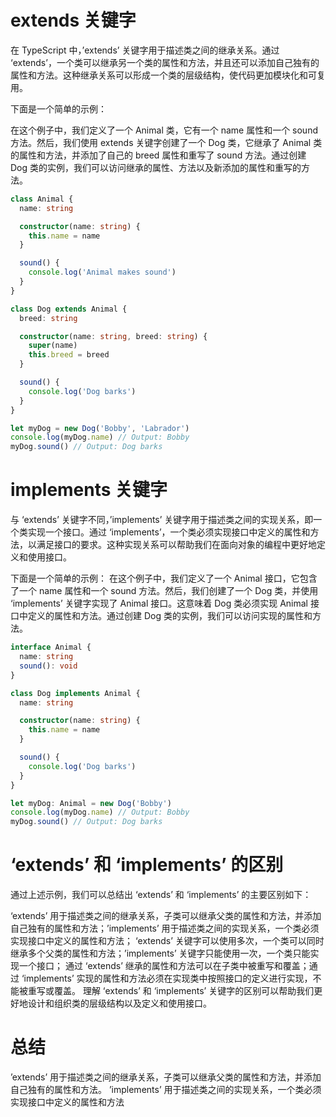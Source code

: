 # extends 关键字

在 TypeScript 中，’extends’ 关键字用于描述类之间的继承关系。通过 ‘extends’，一个类可以继承另一个类的属性和方法，并且还可以添加自己独有的属性和方法。这种继承关系可以形成一个类的层级结构，使代码更加模块化和可复用。

下面是一个简单的示例：

在这个例子中，我们定义了一个 Animal 类，它有一个 name 属性和一个 sound 方法。然后，我们使用 extends 关键字创建了一个 Dog 类，它继承了 Animal 类的属性和方法，并添加了自己的 breed 属性和重写了 sound 方法。通过创建 Dog 类的实例，我们可以访问继承的属性、方法以及新添加的属性和重写的方法。

```ts
class Animal {
  name: string

  constructor(name: string) {
    this.name = name
  }

  sound() {
    console.log('Animal makes sound')
  }
}

class Dog extends Animal {
  breed: string

  constructor(name: string, breed: string) {
    super(name)
    this.breed = breed
  }

  sound() {
    console.log('Dog barks')
  }
}

let myDog = new Dog('Bobby', 'Labrador')
console.log(myDog.name) // Output: Bobby
myDog.sound() // Output: Dog barks
```

# implements 关键字

与 ‘extends’ 关键字不同，’implements’ 关键字用于描述类之间的实现关系，即一个类实现一个接口。通过 ‘implements’，一个类必须实现接口中定义的属性和方法，以满足接口的要求。这种实现关系可以帮助我们在面向对象的编程中更好地定义和使用接口。

下面是一个简单的示例：
在这个例子中，我们定义了一个 Animal 接口，它包含了一个 name 属性和一个 sound 方法。然后，我们创建了一个 Dog 类，并使用 ‘implements’ 关键字实现了 Animal 接口。这意味着 Dog 类必须实现 Animal 接口中定义的属性和方法。通过创建 Dog 类的实例，我们可以访问实现的属性和方法。

```ts
interface Animal {
  name: string
  sound(): void
}

class Dog implements Animal {
  name: string

  constructor(name: string) {
    this.name = name
  }

  sound() {
    console.log('Dog barks')
  }
}

let myDog: Animal = new Dog('Bobby')
console.log(myDog.name) // Output: Bobby
myDog.sound() // Output: Dog barks
```

# ‘extends’ 和 ‘implements’ 的区别

通过上述示例，我们可以总结出 ‘extends’ 和 ‘implements’ 的主要区别如下：

‘extends’ 用于描述类之间的继承关系，子类可以继承父类的属性和方法，并添加自己独有的属性和方法；’implements’ 用于描述类之间的实现关系，一个类必须实现接口中定义的属性和方法；
‘extends’ 关键字可以使用多次，一个类可以同时继承多个父类的属性和方法；’implements’ 关键字只能使用一次，一个类只能实现一个接口；
通过 ‘extends’ 继承的属性和方法可以在子类中被重写和覆盖；通过 ‘implements’ 实现的属性和方法必须在实现类中按照接口的定义进行实现，不能被重写或覆盖。
理解 ‘extends’ 和 ‘implements’ 关键字的区别可以帮助我们更好地设计和组织类的层级结构以及定义和使用接口。

# 总结

’extends’ 用于描述类之间的继承关系，子类可以继承父类的属性和方法，并添加自己独有的属性和方法。 ’implements’ 用于描述类之间的实现关系，一个类必须实现接口中定义的属性和方法
